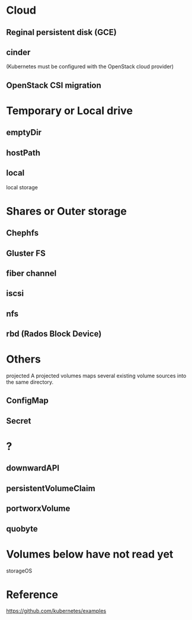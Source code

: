 # Cloud

## Reginal persistent disk (GCE)

## cinder
(Kubernetes must be configured with the OpenStack cloud provider)

## OpenStack CSI migration

# Temporary or Local drive
## emptyDir

## hostPath

## local
local storage

# Shares or Outer storage
## Chephfs

## Gluster FS

## fiber channel

## iscsi

## nfs

## rbd (Rados Block Device)

# Others
projected
A projected volumes maps several existing volume sources into the same directory.

## ConfigMap

## Secret

# ?
## downwardAPI
## persistentVolumeClaim
## portworxVolume
## quobyte

# Volumes below have not read yet
storageOS

# Reference
https://github.com/kubernetes/examples
